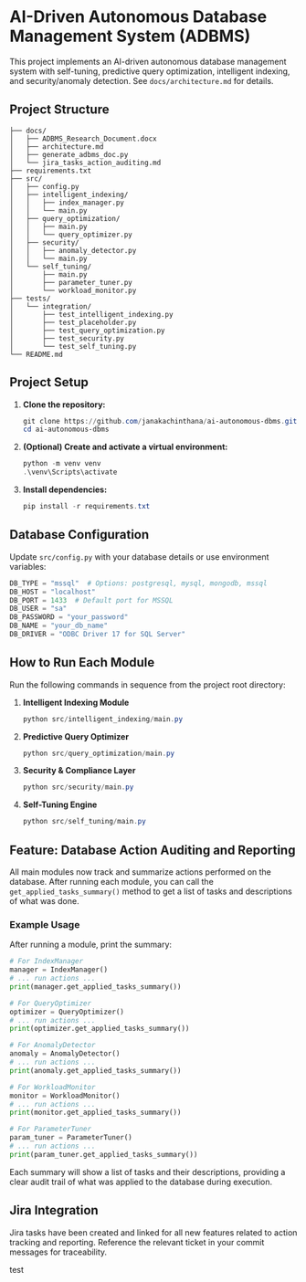 # AI-Driven Autonomous Database Management System (ADBMS)

This project implements an AI-driven autonomous database management system with self-tuning, predictive query optimization, intelligent indexing, and security/anomaly detection. See `docs/architecture.md` for details.

## Project Structure

```
├── docs/
│   ├── ADBMS_Research_Document.docx
│   ├── architecture.md
│   ├── generate_adbms_doc.py
│   └── jira_tasks_action_auditing.md
├── requirements.txt
├── src/
│   ├── config.py
│   ├── intelligent_indexing/
│   │   ├── index_manager.py
│   │   └── main.py
│   ├── query_optimization/
│   │   ├── main.py
│   │   └── query_optimizer.py
│   ├── security/
│   │   ├── anomaly_detector.py
│   │   └── main.py
│   └── self_tuning/
│       ├── main.py
│       ├── parameter_tuner.py
│       └── workload_monitor.py
├── tests/
│   └── integration/
│       ├── test_intelligent_indexing.py
│       ├── test_placeholder.py
│       ├── test_query_optimization.py
│       ├── test_security.py
│       └── test_self_tuning.py
└── README.md
```

## Project Setup

1. **Clone the repository:**
   ```powershell
   git clone https://github.com/janakachinthana/ai-autonomous-dbms.git
   cd ai-autonomous-dbms
   ```
2. **(Optional) Create and activate a virtual environment:**
   ```powershell
   python -m venv venv
   .\venv\Scripts\activate
   ```
3. **Install dependencies:**
   ```powershell
   pip install -r requirements.txt
   ```

## Database Configuration

Update `src/config.py` with your database details or use environment variables:
```python
DB_TYPE = "mssql"  # Options: postgresql, mysql, mongodb, mssql
DB_HOST = "localhost"
DB_PORT = 1433  # Default port for MSSQL
DB_USER = "sa"
DB_PASSWORD = "your_password"
DB_NAME = "your_db_name"
DB_DRIVER = "ODBC Driver 17 for SQL Server"
```

## How to Run Each Module

Run the following commands in sequence from the project root directory:

1. **Intelligent Indexing Module**
   ```powershell
   python src/intelligent_indexing/main.py
   ```
2. **Predictive Query Optimizer**
   ```powershell
   python src/query_optimization/main.py
   ```
3. **Security & Compliance Layer**
   ```powershell
   python src/security/main.py
   ```
4. **Self-Tuning Engine**
   ```powershell
   python src/self_tuning/main.py
   ```

## Feature: Database Action Auditing and Reporting

All main modules now track and summarize actions performed on the database. After running each module, you can call the `get_applied_tasks_summary()` method to get a list of tasks and descriptions of what was done.

### Example Usage

After running a module, print the summary:

```python
# For IndexManager
manager = IndexManager()
# ... run actions ...
print(manager.get_applied_tasks_summary())

# For QueryOptimizer
optimizer = QueryOptimizer()
# ... run actions ...
print(optimizer.get_applied_tasks_summary())

# For AnomalyDetector
anomaly = AnomalyDetector()
# ... run actions ...
print(anomaly.get_applied_tasks_summary())

# For WorkloadMonitor
monitor = WorkloadMonitor()
# ... run actions ...
print(monitor.get_applied_tasks_summary())

# For ParameterTuner
param_tuner = ParameterTuner()
# ... run actions ...
print(param_tuner.get_applied_tasks_summary())
```

Each summary will show a list of tasks and their descriptions, providing a clear audit trail of what was applied to the database during execution.

## Jira Integration

Jira tasks have been created and linked for all new features related to action tracking and reporting. Reference the relevant ticket in your commit messages for traceability.

test